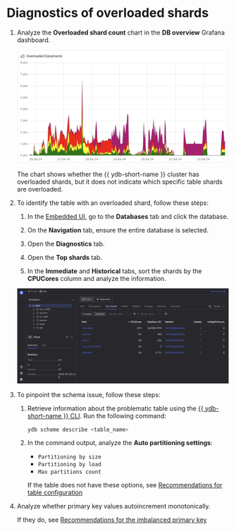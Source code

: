 # Diagnostics of overloaded shards

1. Analyze the **Overloaded shard count** chart in the **DB overview** Grafana dashboard.

    ![](../_assets/overloaded-shards-dashboard.png)

    The chart shows whether the {{ ydb-short-name }} cluster has overloaded shards, but it does not indicate which specific table shards are overloaded.

1. To identify the table with an overloaded shard, follow these steps:

    1. In the [Embedded UI](../../../../../reference/embedded-ui/index.md), go to the **Databases** tab and click the database.

    1. On the **Navigation** tab, ensure the entire database is selected.

    1. Open the **Diagnostics** tab.

    1. Open the **Top shards** tab.

    1. In the **Immediate** and **Historical** tabs, sort the shards by the **CPUCores** column and analyze the information.

    ![](../_assets/partitions-by-cpu.png)

1. To pinpoint the schema issue, follow these steps:

    1. Retrieve information about the problematic table using the [{{ ydb-short-name }} CLI](../../../../../reference/ydb-cli/index.md). Run the following command:

        ```bash
        ydb scheme describe <table_name>
        ```

    1. In the command output, analyze the **Auto partitioning settings**:

        * `Partitioning by size`
        * `Partitioning by load`
        * `Max partitions count`

        If the table does not have these options, see [Recommendations for table configuration](../overloaded-shards.md#table-config)

1. Analyze whether primary key values autoincrement monotonically.

    If they do, see [Recommendations for the imbalanced primary key](../overloaded-shards.md#pk-recommendations)